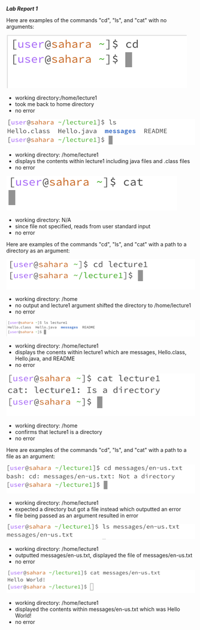 ***Lab Report 1***

Here are examples of the commands "cd", "ls", and "cat" with no arguments: 

![Image](cd_no_argument.png)
- working directory:/home/lecture1
- took me back to home directory 
- no error

![Image](ls_no_argument.png)
- working directory: /home/lecture1
- displays the contents within lecture1 including java files and .class files
- no error

![Image](cat_no_argument.png)
- working directory: N/A
- since file not specified, reads from user standard input
- no error 

Here are examples of the commands "cd", "ls", and "cat" with a path to a directory as an argument:

![Image](cd_directory1.png)
- working directory: /home
- no output and lecture1 argument shifted the directory to /home/lecture1
- no error

![Image](ls_directory1.png)
- working directory: /home/lecture1
- displays the conents within lecture1 which are messages, Hello.class, Hello.java, and README
- no error

![Image](cat_directory.png)
- working directory: /home
- confirms that lecture1 is a directory 
- no error


Here are examples of the commands "cd", "ls", and "cat" with a path to a file as an argument:

![Image](cd_file.png)
- working directory: /home/lecture1
- expected a directory but got a file instead which outputted an error
- file being passed as an argument resulted in error


![Image](ls_file.png)
- working directory: /home/lecture1
- outputted messages/en-us.txt, displayed the file of messages/en-us.txt
- no error


![Image](cat_file1.png)
- working directory: /home/lecture1
- displayed the contents within messages/en-us.txt which was Hello World!
- no error
